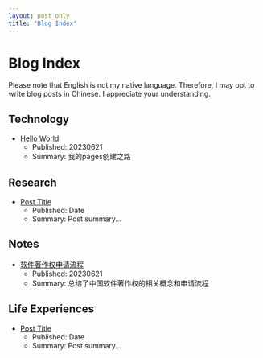 ```yaml
---
layout: post_only
title: "Blog Index"
---
```



# Blog Index

Please note that English is not my native language. Therefore, 
I may opt to write blog posts in Chinese. I appreciate your understanding.


## Technology

- [Hello World](/technology/2023/06/21/HelloWorld)
  - Published: 20230621
  - Summary: 我的pages创建之路


## Research

- [Post Title](post-url)
  - Published: Date
  - Summary: Post summary...


## Notes

- [软件著作权申请流程](/notes/2023/06/21/软件著作权及其申请过程)
  - Published: 20230621
  - Summary: 总结了中国软件著作权的相关概念和申请流程

## Life Experiences

- [Post Title](post-url)
  - Published: Date
  - Summary: Post summary...

